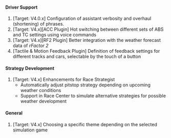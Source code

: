 #### Driver Support
  1. [Target: V4.0.x] Configuration of assistant verbosity and overhaul (shortening) of phrases.
  2. [Target: V4.x][ACC Plugin] Hot switching between different sets of ABS and TC settings using voice commands
  3. [Target: V4.x][RF2 Plugin] Better integration with the weather forecast data of *rFactor 2*
  4. [Tactile & Motion Feedback Plugin] Definition of feedback settings for different tracks and cars, selectable by the touch of a button

#### Strategy Development
  1. [Target: V4.x] Enhancements for Race Strategist
     - Automatically adjust pitstop strategy depending on upcoming weather conditions
	 - Support in Race Center to simulate alternative strategies for possible weather development
  
#### General
  1. [Target: V4.x] Choosing a specific theme depending on the selected simulation game